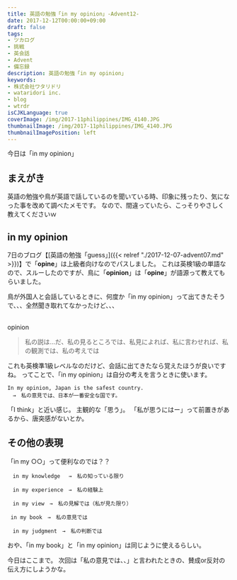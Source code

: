 ```yaml
---
title: 英語の勉強「in my opinion」-Advent12-
date: 2017-12-12T00:00:00+09:00
draft: false
tags:
- ツカログ
- 挑戦
- 英会話
- Advent
- 備忘録
description: 英語の勉強「in my opinion」
keywords:
- 株式会社ワタリドリ
- wataridori inc.
- blog
- wtrdr
isCJKLanguage: true
coverImage: /img/2017-11philippines/IMG_4140.JPG
thumbnailImage: /img/2017-11philippines/IMG_4140.JPG
thumbnailImagePosition: left
---
```

今日は「in my opinion」

## まえがき
英語の勉強や鳥が英語で話しているのを聞いている時、印象に残ったり、気になった事を改めて調べたメモです。
なので、間違っていたら、こっそりやさしく教えてくださいｗ


## in my opinion
7日のブログ【[英語の勉強「guess」]({{< relref "./2017-12-07-advent07.md" >}})】で「**opine**」は上級者向けなのでパスしました。
これは英検1級の単語なので、スルーしたのですが、鳥に「**opinion**」は「**opine**」が語源って教えてもらいました。

鳥が外国人と会話しているときに、何度か「in my opinion」って出てきたそうで、、、全然聞き取れてなかったけど、、、

<br>
opinion

> 私の説は…だ、私の見るところでは、私見によれば、私に言わせれば、私の観測では、私の考えでは


これも英検準1級レベルなのだけど、会話に出てきたなら覚えたほうが良いですね。
ってことで、「in my opinion」は自分の考えを言うときに使います。

``` text
In my opinion, Japan is the safest country.
　→　私の意見では、日本が一番安全な国です。
```

「I think」と近い感じ。
主観的な「思う」。
「私が思うにはー」って前置きがあるから、唐突感がないとか。


## その他の表現

「in my ○○」って便利なのでは？？

``` text
　in my knowledge 　→　私の知っている限り

　in my experience　→　私の経験上

　in my view　→　私の見解では（私が見た限り）

 in my book　→　私の意見では

　in my judgment　→　私の判断では
```

おや、「in my book」と「in my opinion」は同じように使えるらしい。

今日はここまで。
次回は「私の意見では、、」と言われたときの、賛成or反対の伝え方にしようかな。
